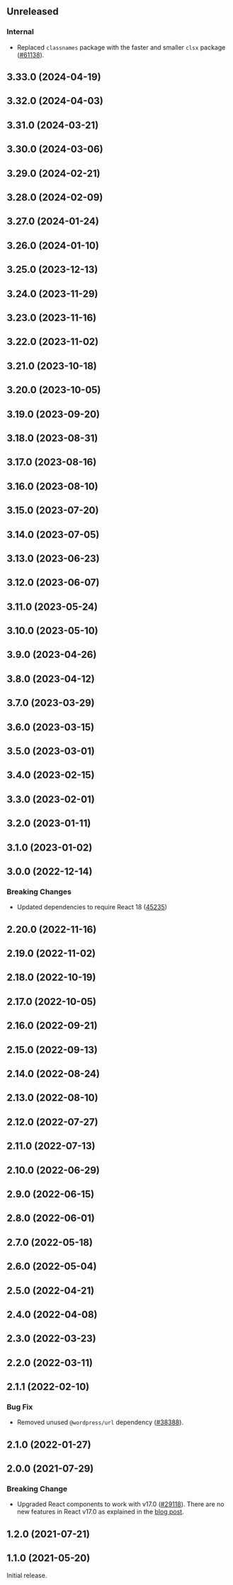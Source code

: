 <!-- Learn how to maintain this file at https://github.com/WordPress/gutenberg/tree/HEAD/packages#maintaining-changelogs. -->

## Unreleased

### Internal

-   Replaced `classnames` package with the faster and smaller `clsx` package ([#61138](https://github.com/WordPress/gutenberg/pull/61138)).

## 3.33.0 (2024-04-19)

## 3.32.0 (2024-04-03)

## 3.31.0 (2024-03-21)

## 3.30.0 (2024-03-06)

## 3.29.0 (2024-02-21)

## 3.28.0 (2024-02-09)

## 3.27.0 (2024-01-24)

## 3.26.0 (2024-01-10)

## 3.25.0 (2023-12-13)

## 3.24.0 (2023-11-29)

## 3.23.0 (2023-11-16)

## 3.22.0 (2023-11-02)

## 3.21.0 (2023-10-18)

## 3.20.0 (2023-10-05)

## 3.19.0 (2023-09-20)

## 3.18.0 (2023-08-31)

## 3.17.0 (2023-08-16)

## 3.16.0 (2023-08-10)

## 3.15.0 (2023-07-20)

## 3.14.0 (2023-07-05)

## 3.13.0 (2023-06-23)

## 3.12.0 (2023-06-07)

## 3.11.0 (2023-05-24)

## 3.10.0 (2023-05-10)

## 3.9.0 (2023-04-26)

## 3.8.0 (2023-04-12)

## 3.7.0 (2023-03-29)

## 3.6.0 (2023-03-15)

## 3.5.0 (2023-03-01)

## 3.4.0 (2023-02-15)

## 3.3.0 (2023-02-01)

## 3.2.0 (2023-01-11)

## 3.1.0 (2023-01-02)

## 3.0.0 (2022-12-14)

### Breaking Changes

-   Updated dependencies to require React 18 ([45235](https://github.com/WordPress/gutenberg/pull/45235))

## 2.20.0 (2022-11-16)

## 2.19.0 (2022-11-02)

## 2.18.0 (2022-10-19)

## 2.17.0 (2022-10-05)

## 2.16.0 (2022-09-21)

## 2.15.0 (2022-09-13)

## 2.14.0 (2022-08-24)

## 2.13.0 (2022-08-10)

## 2.12.0 (2022-07-27)

## 2.11.0 (2022-07-13)

## 2.10.0 (2022-06-29)

## 2.9.0 (2022-06-15)

## 2.8.0 (2022-06-01)

## 2.7.0 (2022-05-18)

## 2.6.0 (2022-05-04)

## 2.5.0 (2022-04-21)

## 2.4.0 (2022-04-08)

## 2.3.0 (2022-03-23)

## 2.2.0 (2022-03-11)

## 2.1.1 (2022-02-10)

### Bug Fix

-   Removed unused `@wordpress/url` dependency ([#38388](https://github.com/WordPress/gutenberg/pull/38388)).

## 2.1.0 (2022-01-27)

## 2.0.0 (2021-07-29)

### Breaking Change

-   Upgraded React components to work with v17.0 ([#29118](https://github.com/WordPress/gutenberg/pull/29118)). There are no new features in React v17.0 as explained in the [blog post](https://reactjs.org/blog/2020/10/20/react-v17.html).

## 1.2.0 (2021-07-21)

## 1.1.0 (2021-05-20)

Initial release.
